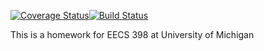 
[![Coverage Status](https://coveralls.io/repos/github/Kaiweitu/c4cs-f17-rpn/badge.svg?branch=master)](https://coveralls.io/github/Kaiweitu/c4cs-f17-rpn?branch=master)[![Build Status](https://travis-ci.org/Kaiweitu/c4cs-f17-rpn.svg?branch=master)](https://travis-ci.org/Kaiweitu/c4cs-f17-rpn)

This is a homework for EECS 398 at University of Michigan 
